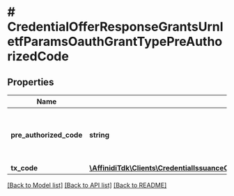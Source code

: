 # # CredentialOfferResponseGrantsUrnIetfParamsOauthGrantTypePreAuthorizedCode

## Properties

Name | Type | Description | Notes
------------ | ------------- | ------------- | -------------
**pre_authorized_code** | **string** | pre authorized code to be exchanged with jwt token |
**tx_code** | [**\AffinidiTdk\Clients\CredentialIssuanceClient\Model\CredentialOfferResponseGrantsUrnIetfParamsOauthGrantTypePreAuthorizedCodeTxCode**](CredentialOfferResponseGrantsUrnIetfParamsOauthGrantTypePreAuthorizedCodeTxCode.md) |  | [optional]

[[Back to Model list]](../../README.md#models) [[Back to API list]](../../README.md#endpoints) [[Back to README]](../../README.md)
